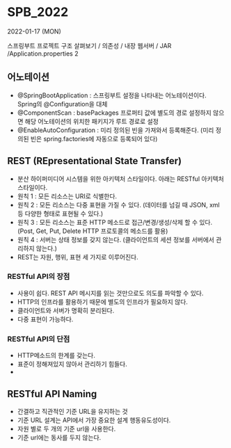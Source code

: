 # SPB_2022

2022-01-17 (MON)

스프링부트 프로젝트 구조 살펴보기 / 의존성 / 내장 웹서버 / JAR /Application.properties 2

## 어노테이션
- @SpringBootApplication : 스프링부트 설정을 나타내는 어노테이션이다. Spring의 @Configuration을 대체
- @ComponentScan : basePackages 프로퍼티 값에 별도의 경로 설정하지 않으면 해당 어노테이션의 위치한 패키지가 루트 경로로 설정
- @EnableAutoConfiguration : 미리 정의된 빈을 가져와서 등록해준다. (미리 정의된 빈은 spring.factories에 자동으로 등록되어 있다)

## REST (REpresentational State Transfer)
- 분산 하이퍼미디어 시스템을 위한 아키텍처 스타일이다. 아래는 RESTful 아키텍처 스타일이다.
- 원칙 1 : 모든 리소스는 URI로 식별한다.
- 원칙 2 : 모든 리소스는 다중 표현을 가질 수 있다. (데이터를 넘길 때 JSON, xml 등 다양한 형태로 표현될 수 있다.)
- 원칙 3 : 모든 리소스는 표준 HTTP 메소드로 접근/변경/생성/삭제 할 수 있다. (Post, Get, Put, Delete HTTP 프로토콜의 메소드를 활용)
- 원칙 4 : 서버는 상태 정보를 갖지 않는다. (클라이언트의 세션 정보를 서버에서 관리하지 않는다.)
- REST는 자원, 행위, 표현 세 가지로 이루어진다.

### RESTful API의 장점
- 사용이 쉽다. REST API 메시지를 읽는 것만으로도 의도를 파악할 수 있다.
- HTTP의 인프라를 활용하기 때문에 별도의 인프라가 필요하지 않다.
- 클라이언트와 서버가 명확히 분리된다.
- 다중 표현이 가능하다.

### RESTful API의 단점
- HTTP메소드의 한계를 갖는다.
- 표준이 정해져있지 않아서 관리하기 힘들다.
- 
## RESTful API Naming
- 간결하고 직관적인 기준 URL을 유지하는 것
- 기준 URL 설계는 API에서 가장 중요한 설계 행동유도성이다.
- 자원 별로 두 개의 기준 url을 사용한다.
- 기준 url에는 동사를 두지 않는다. 
